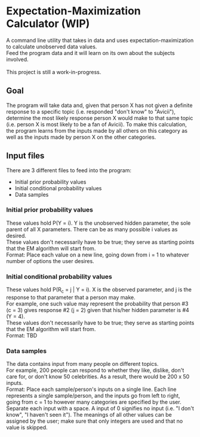 # Expectation-Maximization Calculator (WIP)

A command line utility that takes in data and uses
expectation-maximization to calculate unobserved
data values.<br/>
Feed the program data and it will learn on its own about the
subjects involved.<br/>
<br/>
This project is still a work-in-progress.

## Goal

The program will take data and, given that person X has not given a
definite response to a specific topic (i.e. responded "don't know"
to "Avicii"), determine the most likely response person X would make
to that same topic (i.e. person X is most likely to be a fan of
Avicii). To make this calculation, the program learns from the inputs
made by all others on this category as well as the inputs made by
person X on the other categories.

## Input files

There are 3 different files to feed into the program:<br/>
* Initial prior probability values
* Initial conditional probability values
* Data samples

### Initial prior probability values

These values hold P(Y = i). Y is the unobserved hidden parameter,
the sole parent of all X parameters. There can be as many possible
i values as desired.<br/>
These values don't necessarily have to be true; they serve as
starting points that the EM algorithm will start from.<br/>
Format: Place each value on a new line, going down from i = 1 to
whatever number of options the user desires.

### Initial conditional probability values

These values hold P(R<sub>c</sub> = j \| Y = i). X is the observed
parameter, and j is the response to that parameter that a person
may make.<br/>
For example, one such value may represent the probability that
person #3 (c = 3) gives response #2 (j = 2) given that his/her
hidden parameter is #4 (Y = 4).<br/>
These values don't necessarily have to be true; they serve as
starting points that the EM algorithm will start from.<br/>
Format: TBD

### Data samples

The data contains input from many people on different topics.<br/>
For example, 200 people can respond to whether they like, dislike,
don't care for, or don't know 50 celebrities. As a result, there
would be 200 x 50 inputs.<br/>
Format: Place each sample/person's inputs on a single line. Each
line represents a single sample/person, and the inputs go from
left to right, going from c = 1 to however many categories are
specified by the user. Separate each input with a space. A input
of 0 signifies no input (i.e. "I don't know", "I haven't seen it").
The meanings of all other values can be assigned by the user; make
sure that only integers are used and that no value is skipped.